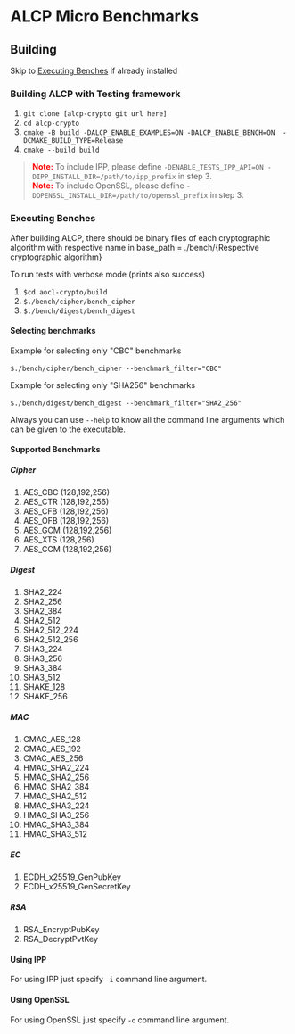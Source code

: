 # ALCP Micro Benchmarks 

## Building

Skip to [Executing Benches](#Executing_Benches) if already installed

### Building ALCP with Testing framework

1. `git clone [alcp-crypto git url here]`
2. `cd alcp-crypto`
3. `cmake -B build -DALCP_ENABLE_EXAMPLES=ON -DALCP_ENABLE_BENCH=ON  -DCMAKE_BUILD_TYPE=Release`
4. `cmake --build build`

> <span style="color:red">__Note:__</span> To include IPP, please define `-DENABLE_TESTS_IPP_API=ON -DIPP_INSTALL_DIR=/path/to/ipp_prefix` in step 3. <br>
> <span style="color:red"> __Note:__</span> To include OpenSSL, please define `-DOPENSSL_INSTALL_DIR=/path/to/openssl_prefix` in step 3.


<a name = "Executing_Benches"></a>

### Executing Benches

After building ALCP, there should be binary files of each cryptographic algorithm with respective name in base_path = ./bench/{Respective cryptographic algorithm}

To run tests with verbose mode (prints also success)

1. `$cd aocl-crypto/build`
2. `$./bench/cipher/bench_cipher`
3. `$./bench/digest/bench_digest`

#### Selecting benchmarks

Example for selecting only "CBC" benchmarks

​	`$./bench/cipher/bench_cipher --benchmark_filter="CBC"`

Example for selecting only "SHA256" benchmarks

​	`$./bench/digest/bench_digest --benchmark_filter="SHA2_256"`

Always you can use `--help` to know all the command line arguments which can be given to the executable.

#### Supported Benchmarks

##### Cipher

1. AES_CBC (128,192,256)
2. AES_CTR (128,192,256)
3. AES_CFB (128,192,256)
4. AES_OFB (128,192,256)
5. AES_GCM (128,192,256)
6. AES_XTS (128,256)
7. AES_CCM (128,192,256)

##### Digest

1.  SHA2_224
2.  SHA2_256
3.  SHA2_384
4.  SHA2_512
5.  SHA2_512_224
6.  SHA2_512_256
7.  SHA3_224
8.  SHA3_256
9.  SHA3_384
10. SHA3_512
11. SHAKE_128
12. SHAKE_256

##### MAC

1.  CMAC_AES_128
2.  CMAC_AES_192
3.  CMAC_AES_256
4.  HMAC_SHA2_224
5.  HMAC_SHA2_256
6.  HMAC_SHA2_384
7.  HMAC_SHA2_512
8.  HMAC_SHA3_224
9.  HMAC_SHA3_256
10. HMAC_SHA3_384
11. HMAC_SHA3_512

##### EC

1. ECDH_x25519_GenPubKey
2. ECDH_x25519_GenSecretKey

##### RSA

1. RSA_EncryptPubKey
2. RSA_DecryptPvtKey

#### Using IPP

For using IPP just specify `-i` command line argument.

#### Using OpenSSL

For using OpenSSL just specify `-o` command line argument.


